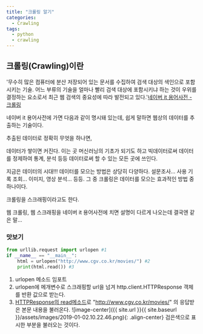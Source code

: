 ```yaml
---
title: "크롤링 알기"
categories:
  - Crawling
tags:
  - python
  - crawling
---
```

## 크롤링(Crawling)이란
'무수히 많은 컴퓨터에 분산 저장되어 있는 문서를 수집하여 검색 대상의 색인으로 포함시키는 기술. 어느 부류의 기술을 얼마나 빨리 검색 대상에 포함시키냐 하는 것이 우위를 결정하는 요소로서 최근 웹 검색의 중요성에 따라 발전되고 있다.'[네이버 it 용어사전 - 크롤링]
                  
네이버 it 용어사전에 가면 다음과 같이 명시돼 있는데, 쉽게 말하면 웹상의 데이터를 추출하는 기술이다.

추출된 데이터로 정확히 무엇을 하나면,

데이터가 쌓이면 커진다. 이는 곳 머신러닝의 기초가 되기도 하고 빅데이터로써 데이터를 정제하여 통계, 분석 등등 데이터로써 할 수 있는 모든 곳에 쓰인다.


지금은 데이터의 시대!!! 데이터를 모으는 방법은 상당히 다양하다. 설문조사... 사용 기록 조회... 이미지, 영상 분석... 등등. 그 중 크롤링은 데이터를 모으는 효과적인 방법 중 하나이다.

크롤링을 스크래핑이라고도 한다.

웹 크롤링, 웹 스크래핑을 네이버 it 용어사전에 치면 설명이 다르게 나오는데 결국엔 같은 말...

### 맛보기

```python
from urllib.request import urlopen #1
if __name__ == "__main__": 
    html = urlopen("http://www.cgv.co.kr/movies/") #2
    print(html.read()) #3
```
 1. urlopen 메소드 임포트
 2. urlopen에 메개변수로 스크래핑할 url을 넘겨 http.client.HTTPResponse 객체를 반환 값으로 받는다.
 3. [HTTPResponse의 read메소드]로 "http://www.cgv.co.kr/movies/" 의 응답받은 본문 내용을 불러온다. 
![image-center]({{ site.url }}{{ site.baseurl }}/assets/images/2019-01-02.10.22.46.png){: .align-center}
검은색으로 표시한 부분을 불러오는 것이다.

[네이버 it 용어사전 - 크롤링]:https://terms.naver.com/entry.nhn?docId=862349&contentsParamInfo=isList%3Dtrue%26navCategoryId%3D50376&cid=50376&categoryId=50376
[HTTPResponse의 read메소드]:https://docs.python.org/3/library/http.client.html#http.client.HTTPResponse.read